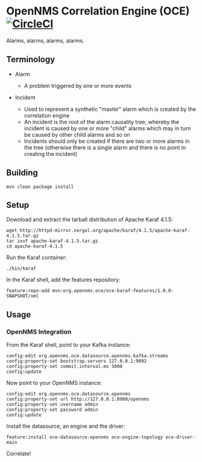 # OpenNMS Correlation Engine (OCE) [![CircleCI](https://circleci.com/gh/OpenNMS/oce.svg?style=svg)](https://circleci.com/gh/OpenNMS/oce)

Alarms, alarms, alarms, alarms.

## Terminology

* Alarm
   * A problem triggered by one or more events

* Incident
   * Used to represent a synthetic "master" alarm which is created by the correlation engine
   * An incident is the root of the alarm causality tree, whereby the incident is caused by one or more "child" alarms which may in turn be caused by other child alarms and so on
   * Incidents should only be created if there are two or more alarms in the tree (otherwise there is a single alarm and there is no point in creating the incident)

## Building

```
mvn clean package install
```

## Setup

Download and extract the tarball distribution of Apache Karaf 4.1.5:
```
wget http://httpd-mirror.sergal.org/apache/karaf/4.1.5/apache-karaf-4.1.5.tar.gz
tar zxvf apache-karaf-4.1.5.tar.gz
cd apache-karaf-4.1.5
```

Run the Karaf container:
```
./bin/karaf
```

In the Karaf shell, add the features repository:
```
feature:repo-add mvn:org.opennms.oce/oce-karaf-features/1.0.0-SNAPSHOT/xml
```

## Usage

### OpenNMS Integration

From the Karaf shell, point to your Kafka instance:
```
config:edit org.opennms.oce.datasource.opennms.kafka.streams
config:property-set bootstrap.servers 127.0.0.1:9092
config:property-set commit.interval.ms 5000
config:update
```

Now point to your OpenNMS instance:
```
config:edit org.opennms.oce.datasource.opennms
config:property-set url http://127.0.0.1:8980/opennms
config:property-set username admin
config:property-set password admin
config:update
```

Install the datasource, an engine and the driver:
```
feature:install oce-datasource-opennms oce-engine-topology oce-driver-main
```

Correlate!

